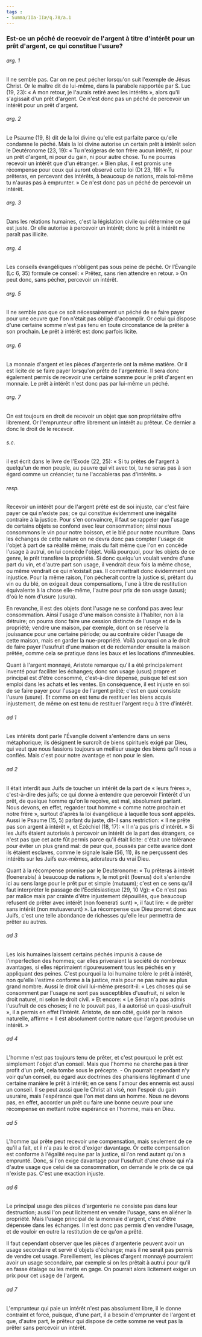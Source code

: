 ```yaml
---
tags : 
- Summa/IIa-IIæ/q.78/a.1
---
```


### Est-ce un péché de recevoir de l'argent à titre d'intérêt pour un prêt d'argent, ce qui constitue l'usure?

###### arg. 1
Il ne semble pas. Car on ne peut pécher lorsqu'on suit l'exemple de Jésus Christ. Or le maître dit de lui-même, dans la parabole rapportée par S. Luc (19, 23): « A mon retour, je l'aurais retiré avec les intérêts », alors qu'il s'agissait d'un prêt d'argent. Ce n'est donc pas un péché de percevoir un intérêt pour un prêt d'argent. 

###### arg. 2
Le Psaume (19, 8) dit de la loi divine qu'elle est parfaite parce qu'elle condamne le péché. Mais la loi divine autorise un certain prêt à intérêt selon le Deutéronome (23, 19): « Tu n'exigeras de ton frère aucun intérêt, ni pour un prêt d'argent, ni pour du gain, ni pour autre chose. Tu ne pourras recevoir un intérêt que d'un étranger. » Bien plus, il est promis une récompense pour ceux qui auront observé cette loi (Dt 23, 19): « Tu prêteras, en percevant des intérêts, à beaucoup de nations, mais toi-même tu n'auras pas à emprunter. » Ce n'est donc pas un péché de percevoir un intérêt. 

###### arg. 3
Dans les relations humaines, c'est la législation civile qui détermine ce qui est juste. Or elle autorise à percevoir un intérêt; donc le prêt à intérêt ne paraît pas illicite. 

###### arg. 4
Les conseils évangéliques n'obligent pas sous peine de péché. Or l’Évangile (Lc 6, 35) formule ce conseil: « Prêtez, sans rien attendre en retour. » On peut donc, sans pécher, percevoir un intérêt. 

###### arg. 5
Il ne semble pas que ce soit nécessairement un péché de se faire payer pour une oeuvre que l'on n'était pas obligé d'accomplir. Or celui qui dispose d'une certaine somme n'est pas tenu en toute circonstance de la prêter à son prochain. Le prêt à intérêt est donc parfois licite. 

###### arg. 6
La monnaie d'argent et les pièces d'argenterie ont la même matière. Or il est licite de se faire payer lorsqu'on prête de l'argenterie. Il sera donc également permis de recevoir une certaine somme pour le prêt d'argent en monnaie. Le prêt à intérêt n'est donc pas par lui-même un péché. 

###### arg. 7
On est toujours en droit de recevoir un objet que son propriétaire offre librement. Or l'emprunteur offre librement un intérêt au prêteur. Ce dernier a donc le droit de le recevoir. 

###### s.c.
il est écrit dans le livre de l'Exode (22, 25): « Si tu prêtes de l'argent à quelqu'un de mon peuple, au pauvre qui vit avec toi, tu ne seras pas à son égard comme un créancier, tu ne l'accableras pas d'intérêts. » 

###### resp.
Recevoir un intérêt pour de l'argent prêté est de soi injuste, car c'est faire payer ce qui n'existe pas; ce qui constitue évidemment une inégalité contraire à la justice. Pour s'en convaincre, il faut se rappeler que l'usage de certains objets se confond avec leur consommation; ainsi nous consommons le vin pour notre boisson, et le blé pour notre nourriture. Dans les échanges de cette nature on ne devra donc pas compter l'usage de l'objet à part de sa réalité même; mais du fait même que l'on en concède l'usage à autrui, on lui concède l'objet. Voilà pourquoi, pour les objets de ce genre, le prêt transfère la propriété. Si donc quelqu'un voulait vendre d'une part du vin, et d'autre part son usage, il vendrait deux fois la même chose, ou même vendrait ce qui n'existait pas. Il commettrait donc évidemment une injustice. Pour la même raison, l'on pécherait contre la justice si, prêtant du vin ou du blé, on exigeait deux compensations, l'une à titre de restitution équivalente à la chose elle-même, l'autre pour prix de son usage (usus); d'où le nom d'usure (usura). 

En revanche, il est des objets dont l'usage ne se confond pas avec leur consommation. Ainsi l'usage d'une maison consiste à l'habiter, non à la détruire; on pourra donc faire une cession distincte de l'usage et de la propriété; vendre une maison, par exemple, dont on se réserve la jouissance pour une certaine période; ou au contraire céder l'usage de cette maison, mais en garder la nue-propriété. Voilà pourquoi on a le droit de faire payer l'usufruit d'une maison et de redemander ensuite la maison prêtée, comme cela se pratique dans les baux et les locations d'immeubles. 

Quant à l'argent monnayé, Aristote remarque qu'il a été principalement inventé pour faciliter les échanges; donc son usage (usus) propre et principal est d'être consommé, c'est-à-dire dépensé, puisque tel est son emploi dans les achats et les ventes. En conséquence, il est injuste en soi de se faire payer pour l'usage de l'argent prêté; c'est en quoi consiste l'usure (usure). Et comme on est tenu de restituer les biens acquis injustement, de même on est tenu de restituer l'argent reçu à titre d'intérêt. 

###### ad 1
Les intérêts dont parle l'Évangile doivent s'entendre dans un sens métaphorique; ils désignent le surcroît de biens spirituels exigé par Dieu, qui veut que nous fassions toujours un meilleur usage des biens qu'il nous a confiés. Mais c'est pour notre avantage et non pour le sien. 

###### ad 2
Il était interdit aux Juifs de toucher un intérêt de la part de « leurs frères », c'est-à-dire des juifs; ce qui donne à entendre que percevoir l'intérêt d'un prêt, de quelque homme qu'on le reçoive, est mal, absolument parlant. Nous devons, en effet, regarder tout homme « comme notre prochain et notre frère », surtout d'après la loi évangélique à laquelle tous sont appelés. Aussi le Psaume (15, 5) parlant du juste, dit-il sans restriction: « Il ne prête pas son argent à intérêt », et Ézéchiel (18, 17): « Il n'a pas pris d'intérêt. » Si les Juifs étaient autorisés à percevoir un intérêt de la part des étrangers, ce n'est pas que cet acte fût permis parce qu'il était licite: c'était une tolérance pour éviter un plus grand mal: de peur que, poussés par cette avarice dont ils étaient esclaves, comme le signale Isaïe (56, 11), ils ne perçussent des intérêts sur les Juifs eux-mêmes, adorateurs du vrai Dieu. 

Quant à la récompense promise par le Deutéronome: « Tu prêteras à intérêt (foenerabis) à beaucoup de nations », le mot prêt (foenus) doit s'entendre ici au sens large pour le prêt pur et simple (mutuum); c'est en ce sens qu'il faut interpréter le passage de l'Ecclésiastique (29, 10 Vg): « Ce n'est pas par malice mais par crainte d'être injustement dépouillés, que beaucoup refusent de prêter avec intérêt (non foenerati sunt) », il faut lire: « de prêter sans intérêt (non mutuaverunt) ». La récompense que Dieu promet donc aux Juifs, c'est une telle abondance de richesses qu'elle leur permettra de prêter au autres. 

###### ad 3
Les lois humaines laissent certains péchés impunis à cause de l'imperfection des hommes; car elles priveraient la société de nombreux avantages, si elles réprimaient rigoureusement tous les péchés en y appliquant des peines. C'est pourquoi la loi humaine tolère le prêt à intérêt, non qu'elle l'estime conforme à la justice, mais pour ne pas nuire au plus grand nombre. Aussi le droit civil lui-même prescrit-il: « Les choses qui se consomment par l'usage ne sont pas susceptibles d'usufruit, ni selon le droit naturel, ni selon le droit civil. » Et encore: « Le Sénat n'a pas admis l'usufruit de ces choses; il ne le pouvait pas, il a autorisé un quasi-usufruit », il a permis en effet l'intérêt. Aristote, de son côté, guidé par la raison naturelle, affirme « Il est absolument contre nature que l'argent produise un intérêt. » 

###### ad 4
L'homme n'est pas toujours tenu de prêter, et c'est pourquoi le prêt est simplement l'objet d'un conseil. Mais que l'homme ne cherche pas à tirer profit d'un prêt, cela tombe sous le précepte. - On pourrait cependant n'y voir qu'un conseil, eu égard aux doctrines des pharisiens légitimant d'une certaine manière le prêt à intérêt; en ce sens l'amour des ennemis est aussi un conseil. Il se peut aussi que le Christ ait visé, non l'espoir du gain usuraire, mais l'espérance que l'on met dans un homme. Nous ne devons pas, en effet, accorder un prêt ou faire une bonne oeuvre pour une récompense en mettant notre espérance en l'homme, mais en Dieu. 

###### ad 5
L'homme qui prête peut recevoir une compensation, mais seulement de ce qu'il a fait, et il n'a pas le droit d'exiger davantage. Or cette compensation est conforme à l'égalité requise par la justice, si l'on rend autant qu'on a emprunté. Donc, si l'on exige davantage pour l'usufruit d'une chose qui n'a d'autre usage que celui de sa consommation, on demande le prix de ce qui n'existe pas. C'est une exaction injuste. 

###### ad 6
Le principal usage des pièces d'argenterie ne consiste pas dans leur destruction; aussi l'on peut licitement en vendre l'usage, sans en aliéner la propriété. Mais l'usage principal de la monnaie d'argent, c'est d'être dépensée dans les échanges. Il n'est donc pas permis d'en vendre l'usage, et de vouloir en outre la restitution de ce qu'on a prêté. 

Il faut cependant observer que les pièces d'argenterie peuvent avoir un usage secondaire et servir d'objets d'échange; mais il ne serait pas permis de vendre cet usage. Pareillement, les pièces d'argent monnayé pourraient avoir un usage secondaire, par exemple si on les prêtait à autrui pour qu'il en fasse étalage ou les mette en gage. On pourrait alors licitement exiger un prix pour cet usage de l'argent. 

###### ad 7
L'emprunteur qui paie un intérêt n'est pas absolument libre, il le donne contraint et forcé, puisque, d'une part, il a besoin d'emprunter de l'argent et que, d'autre part, le prêteur qui dispose de cette somme ne veut pas la prêter sans percevoir un intérêt. 

